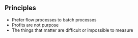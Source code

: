 ## Principles

* Prefer flow processes to batch processes
* Profits are not purpose
* The things that matter are difficult or impossible to measure
